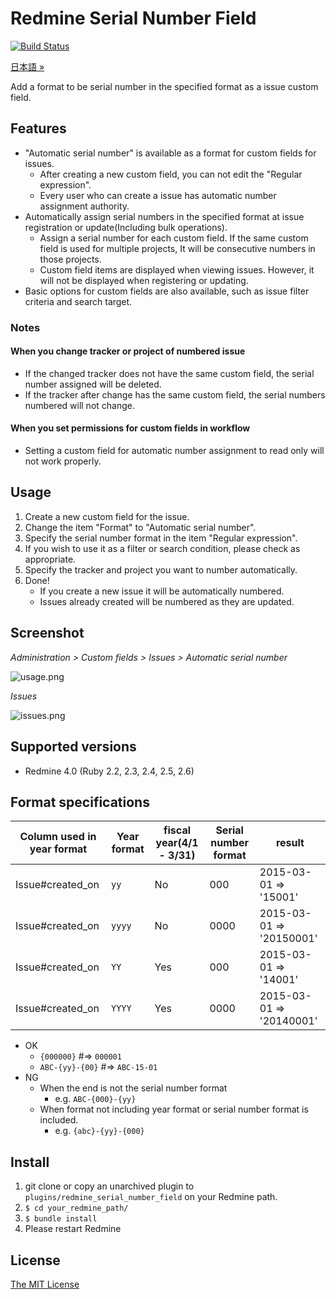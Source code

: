 # Redmine Serial Number Field

[![Build Status](https://travis-ci.org/matsukei/redmine_serial_number_field.svg?branch=master)](https://travis-ci.org/matsukei/redmine_serial_number_field)

[日本語 »](https://github.com/matsukei/redmine_serial_number_field/blob/master/README.md)

Add a format to be serial number in the specified format as a issue custom field.

## Features

* "Automatic serial number" is available as a format for custom fields for issues.
  * After creating a new custom field, you can not edit the "Regular expression".
  * Every user who can create a issue has automatic number assignment authority.
* Automatically assign serial numbers in the specified format at issue registration or update(Including bulk operations).
  * Assign a serial number for each custom field. If the same custom field is used for multiple projects, It will be consecutive numbers in those projects.
  * Custom field items are displayed when viewing issues. However, it will not be displayed when registering or updating.
* Basic options for custom fields are also available, such as issue filter criteria and search target.

### Notes

#### When you change tracker or project of numbered issue

* If the changed tracker does not have the same custom field, the serial number assigned will be deleted.
* If the tracker after change has the same custom field, the serial numbers numbered will not change.

#### When you set permissions for custom fields in workflow

* Setting a custom field for automatic number assignment to read only will not work properly.

## Usage

1. Create a new custom field for the issue.
2. Change the item "Format" to "Automatic serial number".
3. Specify the serial number format in the item "Regular expression".
4. If you wish to use it as a filter or search condition, please check as appropriate.
5. Specify the tracker and project you want to number automatically.
6. Done!
    * If you create a new issue it will be automatically numbered.
    * Issues already created will be numbered as they are updated.

## Screenshot

*Administration > Custom fields > Issues > Automatic serial number*

![usage.png](https://github.com/matsukei/redmine_serial_number_field/blob/master/doc/images/usage.en.png)

*Issues*

![issues.png](https://github.com/matsukei/redmine_serial_number_field/blob/master/doc/images/issues.png)

## Supported versions

* Redmine 4.0 (Ruby 2.2, 2.3, 2.4, 2.5, 2.6)

## Format specifications

|Column used in year format |Year format|fiscal year(4/1 - 3/31)|Serial number format| result                 |
|---------------------------|-----------|-----------|--------------------|------------------------|
|Issue#created_on           |`yy`       |No         |000                 |2015-03-01 => '15001'   |
|Issue#created_on           |`yyyy`     |No         |0000                |2015-03-01 => '20150001'|
|Issue#created_on           |`YY`       |Yes        |000                 |2015-03-01 => '14001'   |
|Issue#created_on           |`YYYY`     |Yes        |0000                |2015-03-01 => '20140001'|

* OK
  * `{000000}` #=> `000001`
  * `ABC-{yy}-{00}` #=> `ABC-15-01`
* NG
  * When the end is not the serial number format
    * e.g. `ABC-{000}-{yy}`
  * When format not including year format or serial number format is included.
    * e.g. `{abc}-{yy}-{000}`

## Install

1. git clone or copy an unarchived plugin to `plugins/redmine_serial_number_field` on your Redmine path.
2. `$ cd your_redmine_path/`
3. `$ bundle install`
4. Please restart Redmine

## License

[The MIT License](https://opensource.org/licenses/MIT)
